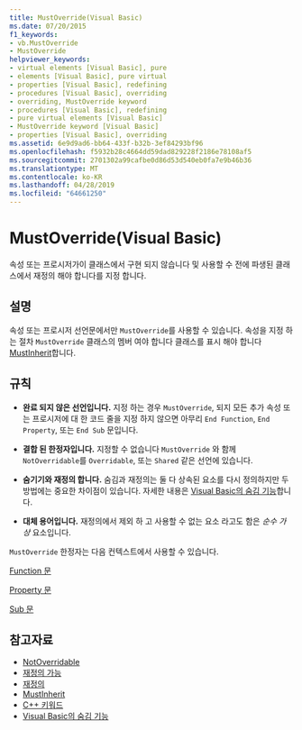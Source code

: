 ```yaml
---
title: MustOverride(Visual Basic)
ms.date: 07/20/2015
f1_keywords:
- vb.MustOverride
- MustOverride
helpviewer_keywords:
- virtual elements [Visual Basic], pure
- elements [Visual Basic], pure virtual
- properties [Visual Basic], redefining
- procedures [Visual Basic], overriding
- overriding, MustOverride keyword
- procedures [Visual Basic], redefining
- pure virtual elements [Visual Basic]
- MustOverride keyword [Visual Basic]
- properties [Visual Basic], overriding
ms.assetid: 6e9d9ad6-bb64-433f-b32b-3ef84293bf96
ms.openlocfilehash: f5932b28c4664dd59dad829228f2186e78108af5
ms.sourcegitcommit: 2701302a99cafbe0d86d53d540eb0fa7e9b46b36
ms.translationtype: MT
ms.contentlocale: ko-KR
ms.lasthandoff: 04/28/2019
ms.locfileid: "64661250"
---
```

# <a name="mustoverride-visual-basic"></a>MustOverride(Visual Basic)
속성 또는 프로시저가이 클래스에서 구현 되지 않습니다 및 사용할 수 전에 파생된 클래스에서 재정의 해야 합니다를 지정 합니다.  
  
## <a name="remarks"></a>설명  
 속성 또는 프로시저 선언문에서만 `MustOverride`를 사용할 수 있습니다. 속성을 지정 하는 절차 `MustOverride` 클래스의 멤버 여야 합니다 클래스를 표시 해야 합니다 [MustInherit](../../../visual-basic/language-reference/modifiers/mustinherit.md)합니다.  
  
## <a name="rules"></a>규칙  
  
- **완료 되지 않은 선언입니다.** 지정 하는 경우 `MustOverride`, 되지 모든 추가 속성 또는 프로시저에 대 한 코드 줄을 지정 하지 않으면 아무리 `End Function`, `End Property`, 또는 `End Sub` 문입니다.  
  
- **결합 된 한정자입니다.** 지정할 수 없습니다 `MustOverride` 와 함께 `NotOverridable`를 `Overridable`, 또는 `Shared` 같은 선언에 있습니다.  
  
- **숨기기와 재정의 합니다.** 숨김과 재정의는 둘 다 상속된 요소를 다시 정의하지만 두 방법에는 중요한 차이점이 있습니다. 자세한 내용은 [Visual Basic의 숨김 기능](../../../visual-basic/programming-guide/language-features/declared-elements/shadowing.md)합니다.  
  
- **대체 용어입니다.** 재정의에서 제외 하 고 사용할 수 없는 요소 라고도 함은 *순수 가상* 요소입니다.  
  
 `MustOverride` 한정자는 다음 컨텍스트에서 사용할 수 있습니다.  
  
 [Function 문](../../../visual-basic/language-reference/statements/function-statement.md)  
  
 [Property 문](../../../visual-basic/language-reference/statements/property-statement.md)  
  
 [Sub 문](../../../visual-basic/language-reference/statements/sub-statement.md)  
  
## <a name="see-also"></a>참고자료

- [NotOverridable](../../../visual-basic/language-reference/modifiers/notoverridable.md)
- [재정의 가능](../../../visual-basic/language-reference/modifiers/overridable.md)
- [재정의](../../../visual-basic/language-reference/modifiers/overrides.md)
- [MustInherit](../../../visual-basic/language-reference/modifiers/mustinherit.md)
- [C++ 키워드](../../../visual-basic/language-reference/keywords/index.md)
- [Visual Basic의 숨김 기능](../../../visual-basic/programming-guide/language-features/declared-elements/shadowing.md)

